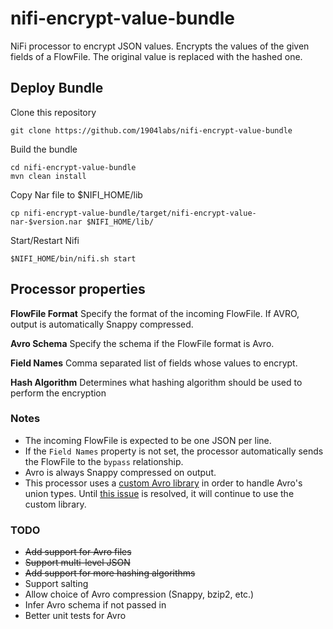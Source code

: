 # nifi-encrypt-value-bundle

NiFi processor to encrypt JSON values. Encrypts the values of the given fields of a FlowFile. The original value is replaced with the hashed one.

## Deploy Bundle

Clone this repository

```shell
git clone https://github.com/1904labs/nifi-encrypt-value-bundle
```

Build the bundle

```shell
cd nifi-encrypt-value-bundle
mvn clean install
```

Copy Nar file to $NIFI_HOME/lib

```shell
cp nifi-encrypt-value-bundle/target/nifi-encrypt-value-nar-$version.nar $NIFI_HOME/lib/
```

Start/Restart Nifi

```shell
$NIFI_HOME/bin/nifi.sh start
```

## Processor properties

__FlowFile Format__
Specify the format of the incoming FlowFile. If AVRO, output is automatically Snappy compressed.

__Avro Schema__
Specify the schema if the FlowFile format is Avro.

__Field Names__
Comma separated list of fields whose values to encrypt.

__Hash Algorithm__
Determines what hashing algorithm should be used to perform the encryption

### Notes

- The incoming FlowFile is expected to be one JSON per line.
- If the `Field Names` property is not set, the processor automatically sends the FlowFile to the `bypass` relationship.
- Avro is always Snappy compressed on output.
- This processor uses a [custom Avro library](https://github.com/zolyfarkas/avro) in order to handle Avro's union types. Until [this issue](https://issues.apache.org/jira/browse/AVRO-1582) is resolved, it will continue to use the custom library.


### TODO

- ~~Add support for Avro files~~
- ~~Support multi-level JSON~~
- ~~Add support for more hashing algorithms~~
- Support salting
- Allow choice of Avro compression (Snappy, bzip2, etc.)
- Infer Avro schema if not passed in
- Better unit tests for Avro
